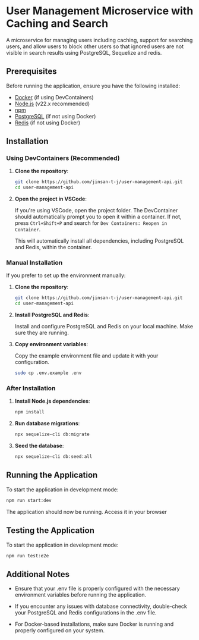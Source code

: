 # User Management Microservice with Caching and Search

A microservice for managing users including caching, support for searching users, and allow users to block other users so that ignored users are not visible in search results using PostgreSQL, Sequelize and redis.

## Prerequisites

Before running the application, ensure you have the following installed:

- [Docker](https://docs.docker.com/get-docker/) (if using DevContainers)
- [Node.js](https://nodejs.org/) (v22.x recommended)
- [npm](https://www.npmjs.com/)
- [PostgreSQL](https://www.postgresql.org/download/) (if not using Docker)
- [Redis](https://redis.io/download) (if not using Docker)

## Installation

### Using DevContainers (Recommended)

1. **Clone the repository**:

    ```bash
    git clone https://github.com/jinsan-t-j/user-management-api.git
    cd user-management-api
    ```

2. **Open the project in VSCode**:

    If you're using VSCode, open the project folder. The DevContainer should automatically prompt you to open it within a container. If not, press `Ctrl+Shift+P` and search for `Dev Containers: Reopen in Container`.

    This will automatically install all dependencies, including PostgreSQL and Redis, within the container.

### Manual Installation

If you prefer to set up the environment manually:

1. **Clone the repository**:

    ```bash
    git clone https://github.com/jinsan-t-j/user-management-api.git
    cd user-management-api
    ```

2. **Install PostgreSQL and Redis**:

    Install and configure PostgreSQL and Redis on your local machine. Make sure they are running.

3. **Copy environment variables**:

    Copy the example environment file and update it with your configuration.

    ```bash
    sudo cp .env.example .env
    ```

### After Installation

1. **Install Node.js dependencies**:

    ```bash
    npm install
    ```

2. **Run database migrations**:

    ```bash
    npx sequelize-cli db:migrate
    ```

3. **Seed the database**:

    ```bash
    npx sequelize-cli db:seed:all
    ```

## Running the Application

To start the application in development mode:

```bash
npm run start:dev
```

The application should now be running. Access it in your browser

## Testing the Application

To start the application in development mode:

```bash
npm run test:e2e
```

## Additional Notes

- Ensure that your .env file is properly configured with the necessary environment variables before running the application.

- If you encounter any issues with database connectivity, double-check your PostgreSQL and Redis configurations in the .env file.

- For Docker-based installations, make sure Docker is running and properly configured on your system.